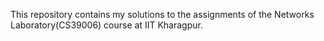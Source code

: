 This repository contains my solutions to the assignments of the Networks Laboratory(CS39006) course at IIT Kharagpur.
